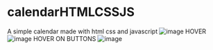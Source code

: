 # calendarHTMLCSSJS
A simple calendar made with html css and javascript
![image](https://github.com/Biti-k/calendarHTMLCSSJS/assets/126298024/d04450f0-1fe6-4a48-af12-64130862c477)
HOVER
![image](https://github.com/Biti-k/calendarHTMLCSSJS/assets/126298024/a206a61a-edfa-498b-9c74-02717f2e2bf3)
HOVER ON BUTTONS
![image](https://github.com/Biti-k/calendarHTMLCSSJS/assets/126298024/6cfa7782-92f9-41e0-9326-2083e314c06c)

